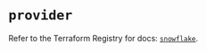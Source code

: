 # `provider`

Refer to the Terraform Registry for docs: [`snowflake`](https://registry.terraform.io/providers/snowflake-labs/snowflake/0.85.0/docs).
